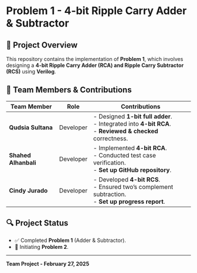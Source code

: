 # Problem 1 - 4-bit Ripple Carry Adder & Subtractor

## 📌 Project Overview
This repository contains the implementation of **Problem 1**, which involves designing a **4-bit Ripple Carry Adder (RCA) and Ripple Carry Subtractor (RCS)** using **Verilog**.

## 👥 Team Members & Contributions
| **Team Member**       | **Role**      | **Contributions**  |
|----------------------|--------------|--------------------|
| **Qudsia Sultana**   | Developer     | - Designed **1-bit full adder**. <br> - Integrated into **4-bit RCA**. <br> - **Reviewed & checked** correctness. |
| **Shahed Alhanbali** | Developer     | - Implemented **4-bit RCA**. <br> - Conducted test case verification. <br> - **Set up GitHub repository**. |
| **Cindy Jurado**     | Developer     | - Developed **4-bit RCS**. <br> - Ensured two’s complement subtraction. <br> - **Set up progress report**. |

## 🔍 Project Status
- ✅ Completed **Problem 1** (Adder & Subtractor).
- 🔄 Initiating **Problem 2**.

---

**Team Project - February 27, 2025**

